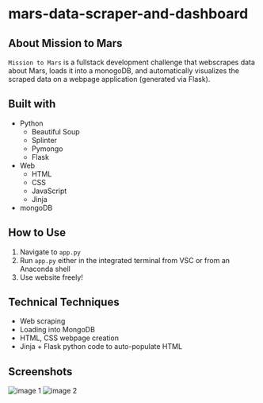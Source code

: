 # mars-data-scraper-and-dashboard
## About Mission to Mars

`Mission to Mars` is a fullstack development challenge that webscrapes data about Mars, loads it into a monogoDB, and automatically visualizes the scraped data on a webpage application (generated via Flask). 

## Built with
- Python
    - Beautiful Soup
    - Splinter
    - Pymongo
    - Flask
- Web
    - HTML
    - CSS
    - JavaScript
    - Jinja
- mongoDB

## How to Use
1) Navigate to `app.py`
2) Run `app.py` either in the integrated terminal from VSC or from an Anaconda shell
3) Use website freely!

## Technical Techniques
- Web scraping
- Loading into MongoDB
- HTML, CSS webpage creation
- Jinja + Flask python code to auto-populate HTML

## Screenshots
![image 1](https://user-images.githubusercontent.com/74934154/154111538-5a2f32d1-9308-4936-8373-c359d58e2100.png)
![image 2](https://user-images.githubusercontent.com/74934154/154111541-bc9b34ec-a2c1-43d5-bf0d-4e10b41f6e99.png)